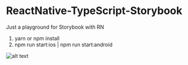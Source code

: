 # ReactNative-TypeScript-Storybook

Just a playground for Storybook with RN

1) yarn or npm install
2) npm run start:ios | npm run start:android

![alt text](https://media.giphy.com/media/V4XPlO19934CA/giphy.gif)
